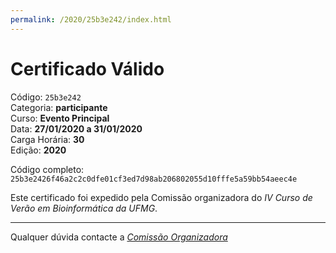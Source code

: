```yaml
---
permalink: /2020/25b3e242/index.html
---
```


# Certificado Válido

Código: `25b3e242`<br>
Categoria: **participante**<br>
Curso: **Evento Principal**<br>
Data: **27/01/2020 a 31/01/2020**<br>
Carga Horária: **30**<br>
Edição: **2020**<br>


Código completo: `25b3e2426f46a2c2c0dfe01cf3ed7d98ab206802055d10fffe5a59bb54aeec4e`


Este certificado foi expedido pela Comissão organizadora do *IV Curso de Verão em Bioinformática da UFMG*.

----

Qualquer dúvida contacte a [_Comissão Organizadora_](<mailto:cursobioinfoufmg@gmail.com$subject=[Certificados]>)

